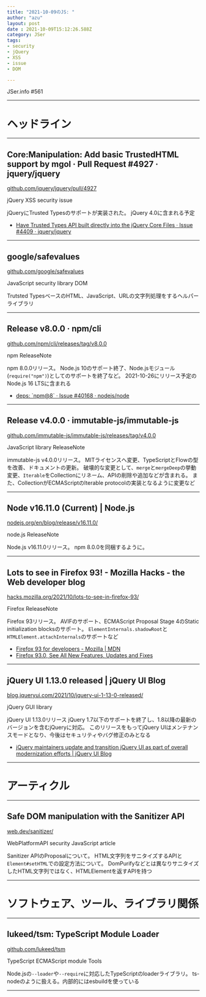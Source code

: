 ```yaml
---
title: "2021-10-09のJS: "
author: "azu"
layout: post
date : 2021-10-09T15:12:26.588Z
category: JSer
tags:
- security
- jQuery
- XSS
- issue
- DOM

---
```


JSer.info #561

----

<h1 class="site-genre">ヘッドライン</h1>

----

## Core:Manipulation: Add basic TrustedHTML support by mgol · Pull Request #4927 · jquery/jquery
[github.com/jquery/jquery/pull/4927](https://github.com/jquery/jquery/pull/4927 "Core:Manipulation: Add basic TrustedHTML support by mgol · Pull Request #4927 · jquery/jquery")
<p class="jser-tags jser-tag-icon"><span class="jser-tag">jQuery</span> <span class="jser-tag">XSS</span> <span class="jser-tag">security</span> <span class="jser-tag">issue</span></p>

jQueryにTrusted Typesのサポートが実装された。
jQuery 4.0に含まれる予定

- [Have Trusted Types API built directly into the jQuery Core Files · Issue #4409 · jquery/jquery](https://github.com/jquery/jquery/issues/4409 "Have Trusted Types API built directly into the jQuery Core Files · Issue #4409 · jquery/jquery")

----

## google/safevalues
[github.com/google/safevalues](https://github.com/google/safevalues "google/safevalues")
<p class="jser-tags jser-tag-icon"><span class="jser-tag">JavaScript</span> <span class="jser-tag">security</span> <span class="jser-tag">library</span> <span class="jser-tag">DOM</span></p>

Trutsted TypesベースのHTML、JavaScript、URLの文字列処理をするヘルパーライブラリ


----

## Release v8.0.0 · npm/cli
[github.com/npm/cli/releases/tag/v8.0.0](https://github.com/npm/cli/releases/tag/v8.0.0 "Release v8.0.0 · npm/cli")
<p class="jser-tags jser-tag-icon"><span class="jser-tag">npm</span> <span class="jser-tag">ReleaseNote</span></p>

npm 8.0.0リリース。
Node.js 10のサポート終了、Node.jsモジュール(`require("npm")`)としてのサポートを終了など。
2021-10-26にリリース予定のNode.js 16 LTSに含まれる

- [deps: \`npm@8\` · Issue #40168 · nodejs/node](https://github.com/nodejs/node/issues/40168 "deps: \&#x60;npm@8\&#x60; · Issue #40168 · nodejs/node")

----

## Release v4.0.0 · immutable-js/immutable-js
[github.com/immutable-js/immutable-js/releases/tag/v4.0.0](https://github.com/immutable-js/immutable-js/releases/tag/v4.0.0 "Release v4.0.0 · immutable-js/immutable-js")
<p class="jser-tags jser-tag-icon"><span class="jser-tag">JavaScript</span> <span class="jser-tag">library</span> <span class="jser-tag">ReleaseNote</span></p>

immutable-js v4.0.0リリース。
MITライセンスへ変更、TypeScriptとFlowの型を改善、ドキュメントの更新。
破壊的な変更として、`merge`と`mergeDeep`の挙動変更、`Iterable`をCollectionにリネーム、APIの削除や追加などが含まれる。
また、CollectionがECMAScriptのIterable protocolの実装となるように変更など


----

## Node v16.11.0 (Current) | Node.js
[nodejs.org/en/blog/release/v16.11.0/](https://nodejs.org/en/blog/release/v16.11.0/ "Node v16.11.0 (Current) | Node.js")
<p class="jser-tags jser-tag-icon"><span class="jser-tag">node.js</span> <span class="jser-tag">ReleaseNote</span></p>

Node.js v16.11.0リリース。
npm 8.0.0を同梱するように。


----

## Lots to see in Firefox 93! - Mozilla Hacks - the Web developer blog
[hacks.mozilla.org/2021/10/lots-to-see-in-firefox-93/](https://hacks.mozilla.org/2021/10/lots-to-see-in-firefox-93/ "Lots to see in Firefox 93! - Mozilla Hacks - the Web developer blog")
<p class="jser-tags jser-tag-icon"><span class="jser-tag">Firefox</span> <span class="jser-tag">ReleaseNote</span></p>

Firefox 93リリース。
AVIFのサポート、ECMAScript Proposal Stage 4のStatic initialization blocksのサポート。
`ElementInternals.shadowRoot`と `HTMLElement.attachInternals`のサポートなど

- [Firefox 93 for developers - Mozilla | MDN](https://developer.mozilla.org/en-US/docs/Mozilla/Firefox/Releases/93 "Firefox 93 for developers - Mozilla | MDN")
- [Firefox 93.0, See All New Features, Updates and Fixes](https://www.mozilla.org/en-US/firefox/93.0/releasenotes/ "Firefox 93.0, See All New Features, Updates and Fixes")

----

## jQuery UI 1.13.0 released | jQuery UI Blog
[blog.jqueryui.com/2021/10/jquery-ui-1-13-0-released/](https://blog.jqueryui.com/2021/10/jquery-ui-1-13-0-released/ "jQuery UI 1.13.0 released | jQuery UI Blog")
<p class="jser-tags jser-tag-icon"><span class="jser-tag">jQuery</span> <span class="jser-tag">GUI</span> <span class="jser-tag">library</span></p>

jQuery UI 1.13.0リリース
jQuery 1.7以下のサポートを終了し、1.8以降の最新のバージョンを含むjQueryに対応。
このリリースをもってjQuery UIはメンテナンスモードとなり、今後はセキュリティやバグ修正のみとなる

- [jQuery maintainers update and transition jQuery UI as part of overall modernization efforts | jQuery UI Blog](https://blog.jqueryui.com/2021/10/jquery-maintainers-update-and-transition-jquery-ui-as-part-of-overall-modernization-efforts/ "jQuery maintainers update and transition jQuery UI as part of overall modernization efforts | jQuery UI Blog")

----
<h1 class="site-genre">アーティクル</h1>

----

## Safe DOM manipulation with the Sanitizer API
[web.dev/sanitizer/](https://web.dev/sanitizer/ "Safe DOM manipulation with the Sanitizer API")
<p class="jser-tags jser-tag-icon"><span class="jser-tag">WebPlatformAPI</span> <span class="jser-tag">security</span> <span class="jser-tag">JavaScript</span> <span class="jser-tag">article</span></p>

Sanitizer APIのProposalについて。
HTML文字列をサニタイズするAPIと`Element#setHTML`での設定方法について。
DomPurifyなどとは異なりサニタイズしたHTML文字列ではなく、HTMLElementを返すAPIを持つ


----
<h1 class="site-genre">ソフトウェア、ツール、ライブラリ関係</h1>

----

## lukeed/tsm: TypeScript Module Loader
[github.com/lukeed/tsm](https://github.com/lukeed/tsm "lukeed/tsm: TypeScript Module Loader")
<p class="jser-tags jser-tag-icon"><span class="jser-tag">TypeScript</span> <span class="jser-tag">ECMAScript</span> <span class="jser-tag">module</span> <span class="jser-tag">Tools</span></p>

Node.jsの`--loader`や`--require`に対応したTypeScriptのloaderライブラリ。
ts-nodeのように扱える。内部的にはesbuildを使っている


----
